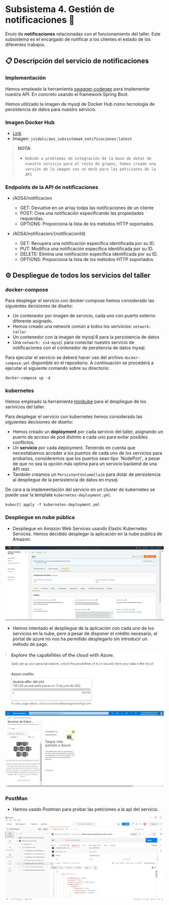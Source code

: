 # Subsistema 4. Gestión de notificaciones 🔔
Envío de **notificaciones** relacionadas con el funcionamiento del taller. 
Este subsistema es el encargado de notificar a los clientes el estado de los diferentes trabajos.

## 📋 Descripción del servicio de notificaciones

### Implementación
Hemos empleado la herramienta [swagger-codegen](https://github.com/swagger-api/swagger-codegen) para implementar nuestra API. En concreto usando el framework Spring Boot.

Hemos utilizado la imagen de mysql de Docker Hub como tecnología de persistencia de datos para nuestro servicio.

### Imagen Docker Hub

- [Link](https://hub.docker.com/repository/docker/jvidalc/aos_subsistema4_notificaciones)
- Imagen: `jvidalc/aos_subsistema4_notificaciones:latest`

>***NOTA***: 
>- `Debido a problemas de integración de la base de datos de nuestro servicio para el resto de grupos, hemos creado una versión de la imagen con un mock para las peticiones de la API` 


### Endpoints de la API de notificaciones

- /AOS4/notificacion
  - GET: Devuelve en un array todas las notificaciones de un cliente
  - POST: Crea una notificación especificando las propiedades requeridas.
  - OPTIONS: Proporciona la lista de los métodos HTTP soportados.

- /AOS4/notificacion/{notificacionId}
  - GET: Recupera una notificación específica identificada por su ID.
  - PUT: Modifica una notificación específica identificada por su ID.
  - DELETE: Elimina una notificación específica identificada por su ID.
  - OPTIONS: Proporciona la lista de los métodos HTTP soportados.


## ⚙️ Despliegue de todos los servicios del taller

### docker-compose

Para desplegar el servicio con docker-compose hemos considerado las siguientes decisiones de diseño:
- Un contenedor por imagen de servicio, cada uno con puerto externo diferente asignado.
- Hemos creado una network común a todos los serivicios: `network: taller`
- Un contenedor con la imagen de mysql:8 para la persistencia de datos
- Una `network: ss4-mysql` para conectar nuestro servicio de notificaciones con el contenedor de persitencia de datos mysql.
  
Para ejecutar el servicio se deberá hacer uso del archivo `docker-compose.yml` disponible en el repositorio. A continuación se procederá a ejecutar el siguiente comando sobre su directorio:
```
docker-compose up -d
```

### kubernetes

Hemos empleado la herramienta [minikube](https://minikube.sigs.k8s.io/docs/start/) para el despliegue de los serivicios del taller.

Para desplegar el servicio con kubernetes hemos considerado las siguientes decisiones de diseño:
- Hemos creado un **deployment** por cada servicio del taller, asignando un puerto de acceso de pod distinto a cada uno para evitar posibles conflictos.
- Un **servicio** por cada deployment. Teniendo en cuenta que necesitábamos acceder a los puertos de cada uno de los servicios para probarlos, consideremos que los puertos sean tipo ´NodePort´, a pesar de que no sea la opción más optima para un servicio backend de una API rest.
- También creamos un `PersistentVolumeClaim` para dotar de persistencia al despliegue de la persistencia de datos en mysql.

De cara a la implementación del servicio en un cluster de kubernetes se puede usar la template `kubernetes-deployment.yml`.
```
kubectl apply -f kubernetes-deployment.yml
```

### Despliegue en nube pública

- Despliegue en Amazon Web Services usando Elastic Kubernetes Services. Hemos decidido desplegar la aplicación en la nube publica de Amazon. 

![Captura](./capturas/amazon-web-services.png "Amazon Web Services. Elastic Kubernetes Services.")

- Hemos intentado el despliegue de la aplicación con cada uno de los servicios en la nube, pero a pesar de disponer el crédito necesario, el portal de azure no nos ha permitido desplegarlo sin introducir un método de pago. 

![Captura](./capturas/azure-1.jpeg "Amazon Web Services. Elastic Kubernetes Services.")
![Captura](./capturas/azure-2.jpeg "Amazon Web Services. Elastic Kubernetes Services.")

### PostMan 

- Hemos usado Postman para probar las peticiones a la api del servicio.

![Captura](./capturas/postman.png "Amazon Web Services. Elastic Kubernetes Services.")
